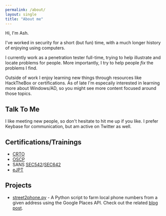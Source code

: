 ```yaml
---
permalink: /about/
layout: single
title: "About me"
---
```


Hi, I'm Ash.

I've worked in security for a short (but fun) time, with a much longer history of enjoying 
using computers.

I currently work as a penetration tester full-time, trying to help illustrate and locate problems for people. More importantly, I try to help people _fix_ the problems I find.

Outside of work I enjoy learning new things through resources like HackTheBox or certifications. As of late I'm especaily interested in learning more about Windows/AD, so you might see more content focused around those topics.

## Talk To Me
I like meeting new people, so don't hesitate to hit me up if you like. I prefer Keybase for 
communication, but am active on Twitter as well.

## Certifications/Trainings
- [CRTO](https://www.zeropointsecurity.co.uk/red-team-ops/overview)
- [OSCP](https://www.offensive-security.com/pwk-oscp/)
- SANS [SEC542](https://www.sans.org/cyber-security-courses/web-app-penetration-testing-ethical-hacking)/[SEC642](https://www.sans.org/cyber-security-courses/advanced-web-app-penetration-testing-ethical-hacking/)
- [eJPT](https://elearnsecurity.com/product/ejpt-certification/)

## Projects
- [street2phone.py](https://github.com/0xash/street2phone.py) - A Python script to farm local phone numbers from a given address using the Google Places API. Check out the related [blog post](https://0xash.io/2020-12-14-Farming-phone-numbers-with-Python-and-the-Google-Places-API/).
